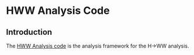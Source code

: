 # HWW Analysis Code

## Introduction

The [HWW Analysis code](https://gitlab.cern.ch/atlas-physics/higgs/hww/HWWAnalysisCode) is the analysis framework for the H→WW analysis. 

